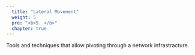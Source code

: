 ```yaml
---
  title: "Lateral Movement"
  weight: 5
  pre: "<b>5. </b>"
  chapter: true
---
```

Tools and techniques that allow pivoting through a network infrastracture.
